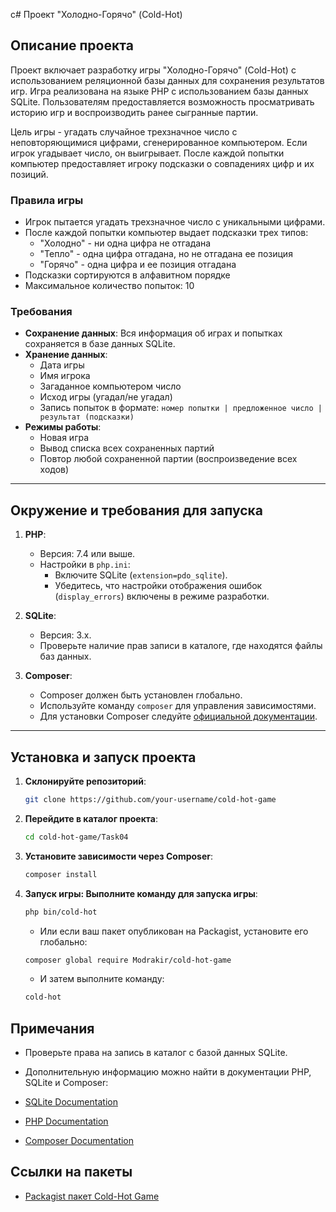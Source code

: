 c# Проект "Холодно-Горячо" (Cold-Hot)

## Описание проекта

Проект включает разработку игры "Холодно-Горячо" (Cold-Hot) с использованием реляционной базы данных для сохранения результатов игр. Игра реализована на языке PHP с использованием базы данных SQLite. Пользователям предоставляется возможность просматривать историю игр и воспроизводить ранее сыгранные партии.

Цель игры - угадать случайное трехзначное число с неповторяющимися цифрами, сгенерированное компьютером. Если игрок угадывает число, он выигрывает. После каждой попытки компьютер предоставляет игроку подсказки о совпадениях цифр и их позиций.

### Правила игры

- Игрок пытается угадать трехзначное число с уникальными цифрами.
- После каждой попытки компьютер выдает подсказки трех типов:
    - "Холодно" - ни одна цифра не отгадана
    - "Тепло" - одна цифра отгадана, но не отгадана ее позиция
    - "Горячо" - одна цифра и ее позиция отгадана
- Подсказки сортируются в алфавитном порядке
- Максимальное количество попыток: 10

### Требования

- **Сохранение данных**: Вся информация об играх и попытках сохраняется в базе данных SQLite.
- **Хранение данных**:
    - Дата игры
    - Имя игрока
    - Загаданное компьютером число
    - Исход игры (угадал/не угадал)
    - Запись попыток в формате: `номер попытки | предложенное число | результат (подсказки)`
- **Режимы работы**:
    - Новая игра
    - Вывод списка всех сохраненных партий
    - Повтор любой сохраненной партии (воспроизведение всех ходов)

---

## Окружение и требования для запуска

1. **PHP**:
    - Версия: 7.4 или выше.
    - Настройки в `php.ini`:
        - Включите SQLite (`extension=pdo_sqlite`).
        - Убедитесь, что настройки отображения ошибок (`display_errors`) включены в режиме разработки.

2. **SQLite**:
    - Версия: 3.x.
    - Проверьте наличие прав записи в каталоге, где находятся файлы баз данных.

3. **Composer**:
    - Composer должен быть установлен глобально.
    - Используйте команду `composer` для управления зависимостями.
    - Для установки Composer следуйте [официальной документации](https://getcomposer.org/doc/00-intro.md).

---

## Установка и запуск проекта

1. **Склонируйте репозиторий**:
   ```bash
   git clone https://github.com/your-username/cold-hot-game
   ```
2. **Перейдите в каталог проекта**:

    ```bash
    cd cold-hot-game/Task04
   ```
3. **Установите зависимости через Composer**:
    ```bash
    composer install
   ```
4. **Запуск игры: Выполните команду для запуска игры**:

    ```bash
    php bin/cold-hot
   ```
    - Или если ваш пакет опубликован на Packagist, установите его глобально:

    ```bash
    composer global require Modrakir/cold-hot-game
   ```
    - И затем выполните команду:
   ```bash
   cold-hot
    ```

## Примечания

- Проверьте права на запись в каталог с базой данных SQLite.

- Дополнительную информацию можно найти в документации PHP, SQLite и Composer:

- [SQLite Documentation](https://www.sqlite.org/docs.html)
- [PHP Documentation](https://www.php.net/docs.php)
- [Composer Documentation](https://getcomposer.org/doc/)
## Ссылки на пакеты
- [Packagist пакет Cold-Hot Game](https://packagist.org/pacages/dimakelmyashkin/cold-hot-game)